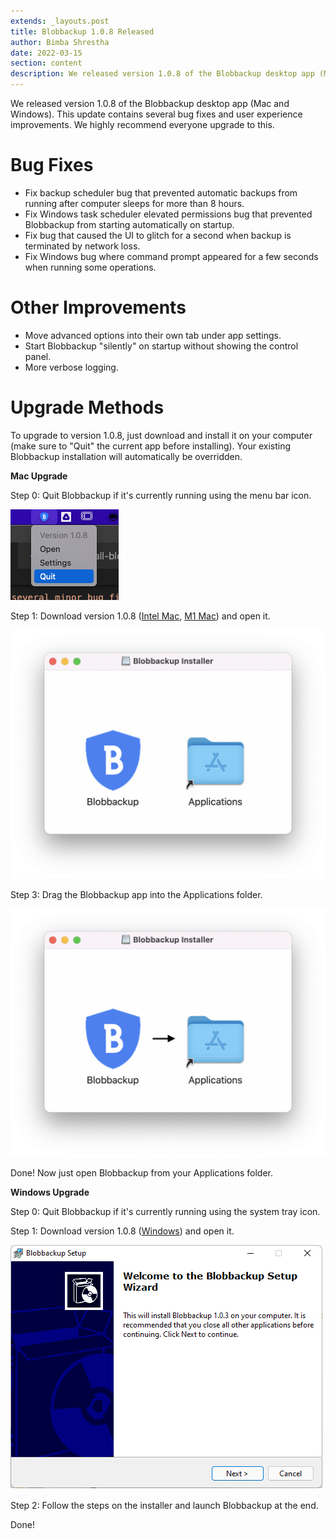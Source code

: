 ```yaml
---
extends: _layouts.post
title: Blobbackup 1.0.8 Released
author: Bimba Shrestha
date: 2022-03-15
section: content
description: We released version 1.0.8 of the Blobbackup desktop app (Mac and Windows). This update contains several bug fixes and user experience improvements. We highly recommend everyone upgrade to this.
---
```


We released version 1.0.8 of the Blobbackup desktop app (Mac and Windows). This update contains several bug fixes and user experience improvements. We highly recommend everyone upgrade to this.

# Bug Fixes

* Fix backup scheduler bug that prevented automatic backups from running after computer sleeps for more than 8 hours.
* Fix Windows task scheduler elevated permissions bug that prevented Blobbackup from starting automatically on startup.
* Fix bug that caused the UI to glitch for a second when backup is terminated by network loss.
* Fix Windows bug where command prompt appeared for a few seconds when running some operations.

# Other Improvements

* Move advanced options into their own tab under app settings.
* Start Blobbackup "silently" on startup without showing the control panel.
* More verbose logging.

# Upgrade Methods

To upgrade to version 1.0.8, just download and install it on your computer (make sure to "Quit" the current app before installing). Your existing Blobbackup installation will automatically be overridden.

**Mac Upgrade**

Step 0: Quit Blobbackup if it's currently running using the menu bar icon.

<img src="/assets/images/mac-quit.png" class="m-10">

Step 1: Download version 1.0.8 ([Intel Mac](https://app.blobbackup.com/bin/blobbackup-darwin-amd-1.0.8.dmg), [M1 Mac](https://app.blobbackup.com/bin/blobbackup-darwin-arm-1.0.8.dmg)) and open it.

<img src="/assets/images/mac-installer.png" class="md:w-1/2">

Step 3: Drag the Blobbackup app into the Applications folder.

<img src="/assets/images/mac-drag.png" class="md:w-1/2">

Done! Now just open Blobbackup from your Applications folder.

**Windows Upgrade**

Step 0: Quit Blobbackup if it's currently running using the system tray icon.

Step 1: Download version 1.0.8 ([Windows](https://app.blobbackup.com/bin/blobbackup-win-1.0.8.exe)) and open it.

<img src="/assets/images/win-installer1.png" class="my-8"/>

Step 2: Follow the steps on the installer and launch Blobbackup at the end.

Done!